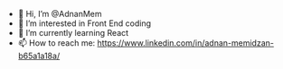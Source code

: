 - 👋 Hi, I’m @AdnanMem
- 👀 I’m interested in Front End coding
- 🌱 I’m currently learning React
- 📫 How to reach me: https://www.linkedin.com/in/adnan-memidzan-b65a1a18a/

<!---
AdnanMem/AdnanMem is a ✨ special ✨ repository because its `README.md` (this file) appears on your GitHub profile.
You can click the Preview link to take a look at your changes.
--->
